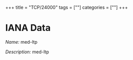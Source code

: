 +++
title = "TCP/24000"
tags = [""]
categories = [""]
+++

# IANA Data

_Name:_ med-ltp

_Description:_ med-ltp

